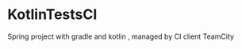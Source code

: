 # KotlinTestsCI
Spring project with gradle and kotlin , managed by CI client TeamCity


[logo]: https://github.com/delalama/KotlinTestsCI/blob/master/pics/1%20-%20TeamCity.png "TC project build overview"
